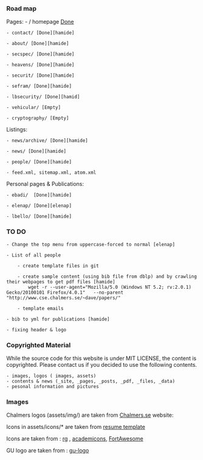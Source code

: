 ### Road map

Pages:
    - / homepage [Done][hamide]

    - contact/ [Done][hamide]

    - about/ [Done][hamide]

    - secspec/ [Done][hamide]

    - heavens/ [Done][hamide]

    - securit/ [Done][hamide]

    - sefram/ [Done][hamide]
    
    - lbsecurity/ [Done][hamid]

    - vehicular/ [Empty]

    - cryptography/ [Empty]



Listings:

    - news/archive/ [Done][hamide]

    - news/ [Done][hamide]
    
    - people/ [Done][hamide]

    - feed.xml, sitemap.xml, atom.xml 


Personal pages & Publications:

    - ebadi/  [Done][hamide]
    
    - elenap/ [Done][elenap]

    - lbello/ [Done][hamide]

### TO DO

    - Change the top menu from uppercase-forced to normal [elenap]

    - List of all people

        - create template files in git
        
        - create sample content (using bib file from dblp) and by crawling their webpages to get pdf files [hamide]
            wget -r --user-agent="Mozilla/5.0 (Windows NT 5.2; rv:2.0.1) Gecko/20100101 Firefox/4.0.1"   --no-parent  "http://www.cse.chalmers.se/~dave/papers/"
        
        - template emails

    - bib to yml for publications [hamide]

    - fixing header & logo
  

### Copyrighted Material
While the source code for this website is under MIT LICENSE, the content is copyrighted. Please contact us if you decided to use the following contents.

    - images, logos ( images, assets)  
    - contents & news (_site, _pages, _posts, _pdf, _files, _data) 
    - pesonal information and pictures
 
### Images
Chalmers logos (assets/img/) are taken from [Chalmers.se][chalmers-logo] website:

Icons in assets/icons/* are taken from [resume template][jglovier]

Icons are taken from : [rg] ,  [academicons], [FortAwesome]

GU logo are taken from : [gu-logo]

   [chalmers-logo]:<https://www.chalmers.se/sv/centrum/graphene/organisation/Sidor/default.aspx>
   [jglovier]:<https://github.com/jglovier/resume-template>
   [rg]:<https://www.researchgate.net/press>
   [academicons]:<https://www.researchgate.net/press>
   [FortAwesome]:<https://www.researchgate.net/press>
   [gu-logo]:<http://bildbank.gu.se/logotyperochmallar/>
   [hamide]:<http://www.cse.chalmers.se/hamide/>
   [elenap]:<http://www.cse.chalmers.se/elenap/>


